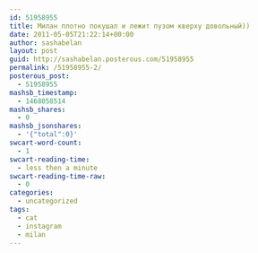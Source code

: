 ```yaml
---
id: 51958955
title: Милан плотно покушал и лежит пузом кверху довольный))
date: 2011-05-05T21:22:14+00:00
author: sashabelan
layout: post
guid: http://sashabelan.posterous.com/51958955
permalink: /51958955-2/
posterous_post:
  - 51958955
mashsb_timestamp:
  - 1468058514
mashsb_shares:
  - 0
mashsb_jsonshares:
  - '{"total":0}'
swcart-word-count:
  - 1
swcart-reading-time:
  - less then a minute
swcart-reading-time-raw:
  - 0
categories:
  - uncategorized
tags:
  - cat
  - instagram
  - milan
---
```

[](http://instagr.am/p/D5mub/)